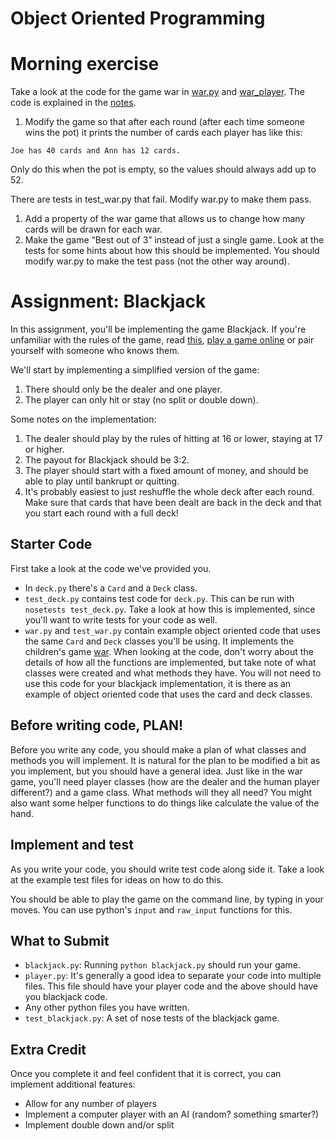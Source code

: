 # Object Oriented Programming

# Morning exercise

Take a look at the code for the game war in [war.py](code/war.py) and [war_player](code/war_player.py). The code is explained in the [notes](notes.md).

1. Modify the game so that after each round (after each time someone wins the pot) it prints the number of cards each player has like this:

```
Joe has 40 cards and Ann has 12 cards.
```

Only do this when the pot is empty, so the values should always add up to 52.

There are tests in test_war.py that fail. Modify war.py to make them pass.
1. Add a property of the war game that allows us to change how many cards will be drawn for each war.
1. Make the game “Best out of 3” instead of just a single game. Look at the tests for some hints about how this should be implemented. You should modify war.py to make the test pass (not the other way around).

# Assignment: Blackjack

In this assignment, you'll be implementing the game Blackjack. If you're unfamiliar with the rules of the game, read [this](http://en.wikipedia.org/wiki/Blackjack), [play a game online](http://wizardofodds.com/play/blackjack/) or pair yourself with someone who knows them.

We'll start by implementing a simplified version of the game:

1. There should only be the dealer and one player.
1. The player can only hit or stay (no split or double down).

Some notes on the implementation:

1. The dealer should play by the rules of hitting at 16 or lower, staying at 17 or higher.
1. The payout for Blackjack should be 3:2.
1. The player should start with a fixed amount of money, and should be able to play until bankrupt or quitting.
1. It's probably easiest to just reshuffle the whole deck after each round. Make sure that cards that have been dealt are back in the deck and that you start each round with a full deck!


## Starter Code

First take a look at the code we've provided you.

* In `deck.py` there's a `Card` and a `Deck` class.
* `test_deck.py` contains test code for `deck.py`. This can be run with `nosetests test_deck.py`. Take a look at how this is implemented, since you'll want to write tests for your code as well.
* `war.py` and `test_war.py` contain example object oriented code that uses the same `Card` and `Deck` classes you'll be using. It implements the children's game [war](http://en.wikipedia.org/wiki/War_(card_game)). When looking at the code, don't worry about the details of how all the functions are implemented, but take note of what classes were created and what methods they have. You will not need to use this code for your blackjack implementation, it is there as an example of object oriented code that uses the card and deck classes.


## Before writing code, PLAN!

Before you write any code, you should make a plan of what classes and methods you will implement. It is natural for the plan to be modified a bit as you implement, but you should have a general idea. Just like in the war game, you'll need player classes (how are the dealer and the human player different?) and a game class. What methods will they all need? You might also want some helper functions to do things like calculate the value of the hand.


## Implement and test

As you write your code, you should write test code along side it. Take a look at the example test files for ideas on how to do this.

You should be able to play the game on the command line, by typing in your moves. You can use python's `input` and `raw_input` functions for this.


## What to Submit

* `blackjack.py`: Running `python blackjack.py` should run your game.
* `player.py`: It's generally a good idea to separate your code into multiple files. This file should have your player code and the above should have you blackjack code.
* Any other python files you have written.
* `test_blackjack.py`: A set of nose tests of the blackjack game.


## Extra Credit

Once you complete it and feel confident that it is correct, you can implement additional features:

* Allow for any number of players
* Implement a computer player with an AI (random? something smarter?)
* Implement double down and/or split
